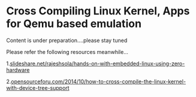 # Cross Compiling Linux Kernel, Apps for Qemu based emulation

Content is under preparation....please stay tuned

Please refer the following resources meanwhile...

1.[slideshare.net/rajeshsola/hands-on-with-embedded-linux-using-zero-hardware](http://www.slideshare.net/rajeshsola/hands-on-with-embedded-linux-using-zero-hardware)

2.[opensourceforu.com/2014/10/how-to-cross-compile-the-linux-kernel-with-device-tree-support](http://opensourceforu.com/2014/10/how-to-cross-compile-the-linux-kernel-with-device-tree-support)


